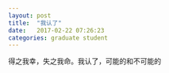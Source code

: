 ```yaml
---
layout: post
title:  "我认了"
date:   2017-02-22 07:26:23
categories: graduate student
---
```


得之我幸，失之我命。我认了，可能的和不可能的
